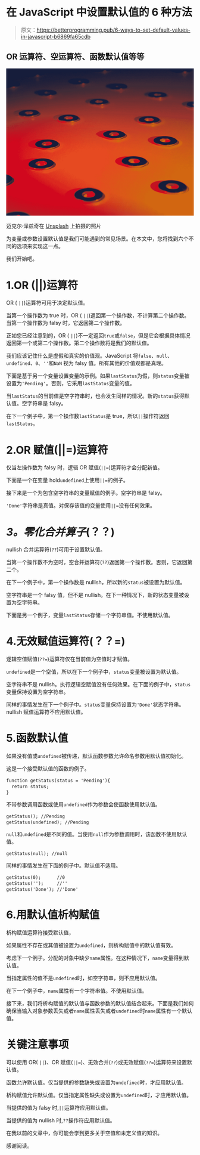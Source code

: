 # 在 JavaScript 中设置默认值的 6 种方法

> 原文：<https://betterprogramming.pub/6-ways-to-set-default-values-in-javascript-b6869fa65cdb>

## OR 运算符、空运算符、函数默认值等等

![](img/31559635fbe469fc255382858c50c02d.png)

迈克尔·泽兹奇在 [Unsplash](https://unsplash.com?utm_source=medium&utm_medium=referral) 上拍摄的照片

为变量或参数设置默认值是我们可能遇到的常见场景。在本文中，您将找到六个不同的选项来实现这一点。

我们开始吧。

# 1.OR (||)运算符

OR ( `||`)运算符可用于决定默认值。

当第一个操作数为 true 时，OR ( `||`)返回第一个操作数，不计算第二个操作数。当第一个操作数为 falsy 时，它返回第二个操作数。

正如您已经注意到的，OR ( `||`)不一定返回`true`或`false`，但是它会根据具体情况返回第一个或第二个操作数。第二个操作数将是我们的默认值。

我们应该记住什么是虚假和真实的价值观。JavaScript 将`false`、`null`、`undefined`、`0`、`''`和`NaN` 视为 falsy 值。所有其他的价值观都是真理。

下面是基于另一个变量设置变量的示例。如果`lastStatus`为假，则`status`变量被设置为`'Pending'`。否则，它采用`lastStatus`变量的值。

当`lastStatus`的当前值是空字符串时，也会发生同样的情况。新的`status`获得默认值。空字符串是 falsy。

在下一个例子中，第一个操作数`lastStatus`是 true，所以`||`操作符返回`lastStatus`。

# 2.OR 赋值(||=)运算符

仅当左操作数为 falsy 时，逻辑 OR 赋值(`||=`)运算符才会分配新值。

下面是一个在变量 hold`undefined`上使用`||=`的例子。

接下来是一个为包含空字符串的变量赋值的例子。空字符串是 falsy。

`'Done'`字符串是真值。对保存该值的变量使用`||=`没有任何效果。

# *3。零化合并算子*(？？)

nullish 合并运算符(`??`)可用于设置默认值。

当第一个操作数不为空时，空合并运算符(`??`)返回第一个操作数。否则，它返回第二个。

在下一个例子中，第一个操作数是 nullish，所以新的`status`被设置为默认值。

空字符串是一个 falsy 值，但不是 nullish。在下一种情况下，新的状态变量被设置为空字符串。

下面是另一个例子，变量`lastStatus`存储一个字符串值。不使用默认值。

# 4.无效赋值运算符(？？=)

逻辑空值赋值(`??=`)运算符仅在当前值为空值时才赋值。

`undefined`是一个空值，所以在下一个例子中，`status`变量被设置为默认值。

空字符串不是 nullish。执行逻辑空赋值没有任何效果。在下面的例子中，`status`变量保持设置为空字符串。

同样的事情发生在下一个例子中。`status`变量保持设置为`'Done'`状态字符串。nullish 赋值运算符不应用默认值。

# 5.函数默认值

如果没有值或`undefined`被传递，默认函数参数允许命名参数用默认值初始化。

这是一个接受默认值的函数的例子。

```
function getStatus(status = 'Pending'){
  return status;
}
```

不带参数调用函数或使用`undefined`作为参数会使函数使用默认值。

```
getStatus(); //Pending
getStatus(undefined); //Pending
```

`null`和`undefined`是不同的值。当使用`null`作为参数调用时，该函数不使用默认值。

```
getStatus(null); //null
```

同样的事情发生在下面的例子中。默认值不适用。

```
getStatus(0);      //0
getStatus('');     //''
getStatus('Done'); //'Done'
```

# 6.用默认值析构赋值

析构赋值运算符接受默认值，

如果属性不存在或其值被设置为`undefined`，则析构赋值中的默认值有效。

考虑下一个例子。分配的对象中缺少`name`属性。在这种情况下，`name`变量得到默认值。

当指定属性的值不是`undefined`时，如空字符串，则不应用默认值。

在下一个例子中，`name`属性有一个字符串值。不使用默认值。

接下来，我们将析构赋值的默认值与函数参数的默认值结合起来。下面是我们如何确保当输入对象参数丢失或者`name`属性丢失或者`undefined`时`name`属性有一个默认值。

# 关键注意事项

可以使用 OR( `||`)、OR 赋值(`||=`)、无效合并(`??`)或无效赋值(`??=`)运算符来设置默认值。

函数允许默认值。仅当提供的参数缺失或设置为`undefined`时，才应用默认值。

析构赋值允许默认值。仅当指定属性缺失或设置为`undefined`时，才应用默认值。

当提供的值为 falsy 时,`||`运算符应用默认值。

当提供的值为 nullish 时,`??`操作符应用默认值。

在我以前的文章中，你可能会学到更多关于空值和未定义值的知识。

感谢阅读。